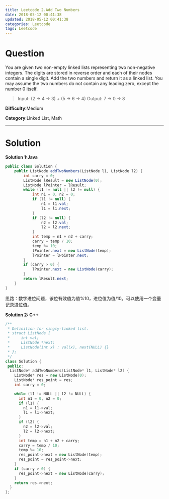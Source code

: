 ```yaml
---
title: Leetcode 2.Add Two Numbers
date: 2018-05-12 00:41:38
updated: 2018-05-12 00:41:38
categories: Leetcode 
tags: Leetcode
---
```


# Question

You are given two non-empty linked lists representing two non-negative integers. The digits are stored in reverse order and each of their nodes contain a single digit. Add the two numbers and return it as a linked list.
You may assume the two numbers do not contain any leading zero, except the number 0 itself.

> Input: (2 -> 4 -> 3) + (5 -> 6 -> 4)
> Output: 7 -> 0 -> 8

**Difficulty**:Medium

**Category**:Linked List, Math

<!-- more -->

*****

# Solution

**Solution 1:Java**

```java
public class Solution {
    public ListNode addTwoNumbers(ListNode l1, ListNode l2) {
        int carry = 0;
        ListNode lResult = new ListNode(0);
        ListNode lPointer = lResult;
        while (l1 != null || l2 != null) {
            int n1 = 0, n2 = 0;
            if (l1 != null) {
                n1 = l1.val;
                l1 = l1.next;
            }
            if (l2 != null) {
                n2 = l2.val;
                l2 = l2.next;
            }
            int temp = n1 + n2 + carry;
            carry = temp / 10;
            temp %= 10;
            lPointer.next = new ListNode(temp);
            lPointer = lPointer.next;
        }
        if (carry > 0) {
            lPointer.next = new ListNode(carry);
        }
        return lResult.next;
    }
}
```

思路：数字进位问题，该位有效值为值%10，进位值为值/10。可以使用一个变量记录进位值。

**Solution 2: C++**

```cpp
/**
 * Definition for singly-linked list.
 * struct ListNode {
 *     int val;
 *     ListNode *next;
 *     ListNode(int x) : val(x), next(NULL) {}
 * };
 */
class Solution {
 public:
  ListNode* addTwoNumbers(ListNode* l1, ListNode* l2) {
    ListNode* res = new ListNode(0);
    ListNode* res_point = res;
    int carry = 0;

    while (l1 != NULL || l2 != NULL) {
      int n1 = 0, n2 = 0;
      if (l1) {
        n1 = l1->val;
        l1 = l1->next;
      }
      if (l2) {
        n2 = l2->val;
        l2 = l2->next;
      }
      int temp = n1 + n2 + carry;
      carry = temp / 10;
      temp %= 10;
      res_point->next = new ListNode(temp);
      res_point = res_point->next;
    }
    if (carry > 0) {
      res_point->next = new ListNode(carry);
    }
    return res->next;
  }
};
```
